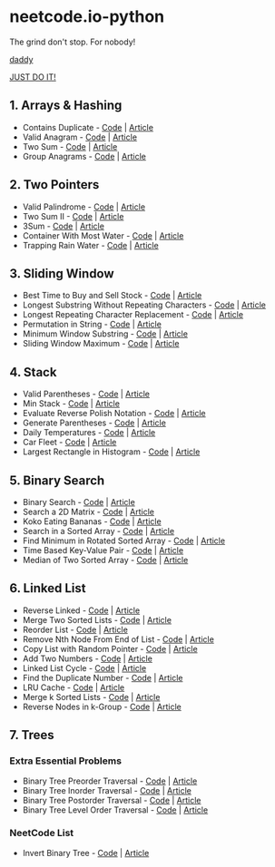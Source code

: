 # neetcode.io-python
The grind don't stop. For nobody!

[daddy](https://leetcode.com/polopower/)

[JUST DO IT!](https://leetcode.com/)

## 1. Arrays & Hashing
  - Contains Duplicate - [Code](https://github.com/palashsharma891/neetcode.io-python/blob/main/Arrays%20%26%20Hashing/1.%20Contains%20Duplicate.py) | [Article](https://palashsharma891.medium.com/217-contains-duplicate-leetcode-python-78ab3e0f7b5e)
  - Valid Anagram - [Code](https://github.com/palashsharma891/neetcode.io-python/blob/main/Arrays%20%26%20Hashing/2.%20Valid%20Anagram.py) | [Article](https://palashsharma891.medium.com/242-valid-anagram-leetcode-python-64573f791c)
  - Two Sum - [Code](https://github.com/palashsharma891/neetcode.io-python/blob/main/Arrays%20%26%20Hashing/3.%20Two%20Sum.py) | [Article](https://palashsharma891.medium.com/1-two-sum-leetcode-python-918c46b4938d)
  - Group Anagrams - [Code](https://github.com/palashsharma891/neetcode.io-python/blob/main/Arrays%20%26%20Hashing/4.%20Group%20Anagrams.py) | [Article](https://palashsharma891.medium.com/49-group-anagrams-leetcode-python-cd66973b5d0b)
  
## 2. Two Pointers
  - Valid Palindrome - [Code](https://github.com/palashsharma891/neetcode.io-python/blob/main/Two%20Pointers/1.%20Valid%20Palindrome.py) | [Article](https://palashsharma891.medium.com/125-valid-palindrome-leetcode-python-c867fa62199d)
  - Two Sum II - [Code](https://github.com/palashsharma891/neetcode.io-python/blob/main/Two%20Pointers/2.%20Two%20Sum%20II%20-%20Input%20Array%20Is%20Sorted.py) | [Article](https://palashsharma891.medium.com/167-two-sum-ii-input-array-is-sorted-leetcode-python-7b047a915b97)
  - 3Sum - [Code](https://github.com/palashsharma891/neetcode.io-python/blob/main/Two%20Pointers/3.%203Sum.py) | [Article](https://palashsharma891.medium.com/15-3sum-leetcode-python-e71e7d6e07c9)
  - Container With Most Water - [Code](https://github.com/palashsharma891/neetcode.io-python/blob/main/Two%20Pointers/4.%20Container%20With%20Most%20Water.py) | [Article](https://palashsharma891.medium.com/11-container-with-most-water-leetcode-python-be6fd8563386)
  - Trapping Rain Water - [Code](https://github.com/palashsharma891/neetcode.io-python/blob/main/Two%20Pointers/5.%20Trapping%20Rain%20Water.py) | [Article](https://palashsharma891.medium.com/42-trapping-rain-water-leetcode-python-a4a7e977af5b)

## 3. Sliding Window
  - Best Time to Buy and Sell Stock - [Code](https://github.com/palashsharma891/neetcode.io-python/blob/main/Sliding%20Window/1.%20Best%20Time%20to%20Buy%20and%20Sell%20Stock.py) | [Article](https://medium.com/@palashsharma891/121-best-time-to-buy-and-sell-stock-leetcode-python-22ea7946b5d0)
  - Longest Substring Without Repeating Characters - [Code](https://github.com/palashsharma891/neetcode.io-python/blob/main/Sliding%20Window/2.%20Longest%20Substring%20Without%20Repeating%20Characters.py) | [Article](https://medium.com/@palashsharma891/3-longest-substring-without-repeating-characters-leetcode-python-47b676f05f27)
  - Longest Repeating Character Replacement - [Code](https://github.com/palashsharma891/neetcode.io-python/blob/main/Sliding%20Window/3.%20Longest%20Repeating%20Character%20Replacement.py) | [Article](https://medium.com/@palashsharma891/424-longest-repeating-character-replacement-leetcode-python-906d6b0e357c)
  - Permutation in String - [Code](https://github.com/palashsharma891/neetcode.io-python/blob/main/Sliding%20Window/4.%20Permutation%20in%20String.py) | [Article](https://palashsharma891.medium.com/567-permutation-in-string-leetcode-python-c5f6bb23214f)
  - Minimum Window Substring - [Code](https://github.com/palashsharma891/neetcode.io-python/blob/main/Sliding%20Window/5.%20Minimum%20Window%20Substring.py) | [Article](https://medium.com/@palashsharma891/76-minimum-window-substring-leetcode-python-3a4a24bf642)
  - Sliding Window Maximum - [Code](https://github.com/palashsharma891/neetcode.io-python/blob/main/Sliding%20Window/6.%20Sliding%20Window%20Maximum.py) | [Article](https://palashsharma891.medium.com/239-sliding-window-maximum-leetcode-python-6e9659b8fd2c)
  
## 4. Stack
  - Valid Parentheses - [Code](https://github.com/palashsharma891/neetcode.io-python/blob/main/Stack/1.%20Valid%20Parentheses.py) | [Article](https://palashsharma891.medium.com/20-valid-parentheses-leetcode-python-d2f7ba5c9427)
  - Min Stack - [Code](https://github.com/palashsharma891/neetcode.io-python/blob/main/Stack/2.%20Min%20Stack.py) | [Article](https://palashsharma891.medium.com/155-min-stack-leetcode-python-b3ebc5476a64)
  - Evaluate Reverse Polish Notation - [Code](https://github.com/palashsharma891/neetcode.io-python/blob/main/Stack/3.%20Evaluate%20Reverse%20Polish%20Notation.py) | [Article](https://palashsharma891.medium.com/150-evaluate-reverse-polish-notation-leetcode-python-ee056799f14d)
  - Generate Parentheses - [Code](https://github.com/palashsharma891/neetcode.io-python/blob/main/Stack/4.%20Generate%20Parentheses.py) | [Article](https://palashsharma891.medium.com/22-generate-parentheses-leetcode-python-cde3f8194cec)
  - Daily Temperatures - [Code](https://github.com/palashsharma891/neetcode.io-python/blob/main/Stack/5.%20Daily%20Temperatures.py) | [Article](https://palashsharma891.medium.com/739-daily-temperatures-leetcode-python-623b6873a532)
  - Car Fleet - [Code](https://github.com/palashsharma891/neetcode.io-python/blob/main/Stack/6.%20Car%20Fleet.py) | [Article](https://palashsharma891.medium.com/853-car-fleet-leetcode-python-5867dbb6cd44)
  - Largest Rectangle in Histogram - [Code](https://github.com/palashsharma891/neetcode.io-python/blob/main/Stack/7.%20Largest%20Rectangle%20in%20Histogram.py) | [Article](https://palashsharma891.medium.com/84-largest-rectangle-in-histogram-leetcode-python-536b6e490ddc)
  
## 5. Binary Search
  - Binary Search - [Code](https://github.com/palashsharma891/neetcode.io-python/blob/main/Binary%20Search/1.%20Binary%20Search.py) | [Article](https://palashsharma891.medium.com/704-binary-search-leetcode-python-b2426c4710a)
  - Search a 2D Matrix - [Code](https://github.com/palashsharma891/neetcode.io-python/blob/main/Binary%20Search/2.%20Search%20A%202D%20Matrix.py) | [Article](https://palashsharma891.medium.com/74-search-a-2d-matrix-leetcode-python-a7230bbd34ab)
  - Koko Eating Bananas - [Code](https://github.com/palashsharma891/neetcode.io-python/blob/main/Binary%20Search/3.%20Koko%20Eating%20Bananas.py) | [Article](https://palashsharma891.medium.com/875-koko-eating-bananas-leetcode-python-41144b3d58d1)
  - Search in a Sorted Array - [Code](https://github.com/palashsharma891/neetcode.io-python/blob/main/Binary%20Search/4.%20Search%20in%20Rotated%20Sorted%20Array.py) | [Article](https://palashsharma891.medium.com/33-search-in-rotated-sorted-array-leetcode-python-87584dcce5cf)
  - Find Minimum in Rotated Sorted Array - [Code](https://github.com/palashsharma891/neetcode.io-python/blob/main/Binary%20Search/5.%20Find%20Minimum%20in%20Rotated%20Sorted%20Array.py) | [Article](https://palashsharma891.medium.com/153-find-minimum-in-rotated-sorted-array-leetcode-python-594281f20bf)
  - Time Based Key-Value Pair - [Code](https://github.com/palashsharma891/neetcode.io-python/blob/main/Binary%20Search/6.%20Time%20Based%20Key-Value%20Store.py) | [Article](https://palashsharma891.medium.com/981-time-based-key-value-store-leetcode-python-bf4f7c67fa65)
  - Median of Two Sorted Array - [Code](https://github.com/palashsharma891/neetcode.io-python/blob/main/Binary%20Search/7.%20Median%20of%20Two%20Sorted%20Arrays.py) | [Article](https://palashsharma891.medium.com/4-median-of-two-sorted-arrays-leetcode-python-918820dce70c)

## 6. Linked List
  - Reverse Linked - [Code](https://github.com/palashsharma891/neetcode.io-python/blob/main/Linked%20List/1.%20Reverse%20Linked%20List.py) | [Article](https://palashsharma891.medium.com/206-reverse-linked-list-leetcode-python-bb9f04144c81)
  - Merge Two Sorted Lists - [Code](https://github.com/palashsharma891/neetcode.io-python/blob/main/Linked%20List/2.%20Merge%20Two%20Sorted%20Lists.py) | [Article](https://palashsharma891.medium.com/21-merge-two-sorted-lists-leetcode-python-b7bb16df45f6)
  - Reorder List - [Code](https://github.com/palashsharma891/neetcode.io-python/blob/main/Linked%20List/3.%20Reorder%20List.py) | [Article](https://palashsharma891.medium.com/143-reorder-list-leetcode-python-2d86e91fc653)
  - Remove Nth Node From End of List - [Code](https://github.com/palashsharma891/neetcode.io-python/blob/main/Linked%20List/4.%20Remove%20Nth%20Node%20From%20End%20of%20List.py) | [Article](https://palashsharma891.medium.com/19-remove-nth-node-from-end-of-list-leetcode-python-37ce4df0d079)
  - Copy List with Random Pointer - [Code](https://github.com/palashsharma891/neetcode.io-python/blob/main/Linked%20List/5.%20Copy%20List%20with%20Random%20Pointer.py) | [Article](https://palashsharma891.medium.com/138-copy-list-with-random-pointer-leetcode-python-c7a9b3f02bc6)
  - Add Two Numbers - [Code](https://github.com/palashsharma891/neetcode.io-python/blob/main/Linked%20List/6.%20Add%20Two%20Numbers.py) | [Article](https://palashsharma891.medium.com/2-add-two-numbers-leetcode-python-c20d86d0df3)
  - Linked List Cycle - [Code](https://github.com/palashsharma891/neetcode.io-python/blob/main/Linked%20List/7.%20Linked%20List%20Cycle.py) | [Article](https://palashsharma891.medium.com/141-linked-list-cycle-leetcode-python-71ea22f44057)
  - Find the Duplicate Number - [Code](https://github.com/palashsharma891/neetcode.io-python/blob/main/Linked%20List/8.%20Find%20the%20Duplicate%20Number.py) | [Article](https://palashsharma891.medium.com/287-find-the-duplicate-number-leetcode-python-4278415c8aed)
  - LRU Cache - [Code](https://github.com/palashsharma891/neetcode.io-python/blob/main/Linked%20List/9.%20LRU%20Cache.py) | [Article](https://palashsharma891.medium.com/146-lru-cache-leetcode-python-1f49ce822897)
  - Merge k Sorted Lists - [Code](https://github.com/palashsharma891/neetcode.io-python/blob/main/Linked%20List/10.%20Merge%20k%20Sorted%20Lists.py) | [Article](https://palashsharma891.medium.com/23-merge-k-sorted-lists-leetcode-python-6aee1858cd57)
  - Reverse Nodes in k-Group - [Code](https://github.com/palashsharma891/neetcode.io-python/blob/main/Linked%20List/11.%20Reverse%20Nodes%20in%20k-Group.py) | [Article](https://palashsharma891.medium.com/25-reverse-nodes-in-k-group-leetcode-python-83c364abbc9c)

## 7. Trees

### Extra Essential Problems
  - Binary Tree Preorder Traversal - [Code](https://github.com/palashsharma891/neetcode.io-python/blob/main/Trees/1.%20Binary%20Tree%20Preorder%20Traversal.py) | [Article](https://palashsharma891.medium.com/144-binary-tree-preorder-traversal-leetcode-python-4ec90ae29b99)
  - Binary Tree Inorder Traversal - [Code](https://github.com/palashsharma891/neetcode.io-python/blob/main/Trees/2.%20Binary%20Tree%20Inorder%20Traversal.py) | [Article](https://palashsharma891.medium.com/94-binary-tree-inorder-traversal-leetcode-python-43991df1e5)
  - Binary Tree Postorder Traversal - [Code](https://github.com/palashsharma891/neetcode.io-python/blob/main/Trees/3.%20Binary%20Tree%20Postorder%20Traversal.py) | [Article](https://palashsharma891.medium.com/145-binary-tree-postorder-traversal-leetcode-python-4b095c9ffcd4)
  - Binary Tree Level Order Traversal - [Code](https://github.com/palashsharma891/neetcode.io-python/blob/main/Trees/4.%20Binary%20Tree%20Level%20Order%20Traversal.py) | [Article](https://palashsharma891.medium.com/102-binary-tree-level-order-traversal-leetcode-python-600fdde8beba)
  
### NeetCode List
  - Invert Binary Tree - [Code](https://github.com/palashsharma891/neetcode.io-python/blob/main/Trees/5.%20Invert%20Binary%20Tree.py) | [Article](https://palashsharma891.medium.com/226-invert-binary-tree-leetcode-python-216edc07fc19)
